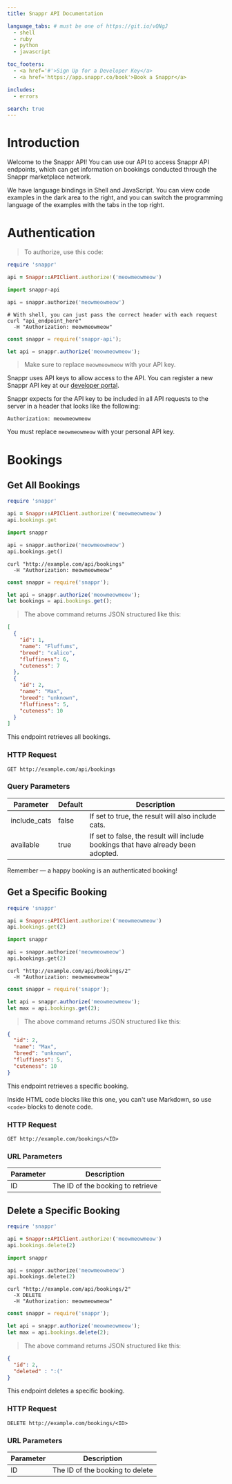 ```yaml
---
title: Snappr API Documentation

language_tabs: # must be one of https://git.io/vQNgJ
  - shell
  - ruby
  - python
  - javascript

toc_footers:
  - <a href='#'>Sign Up for a Developer Key</a>
  - <a href='https://app.snappr.co/book'>Book a Snappr</a>

includes:
  - errors

search: true
---
```


# Introduction

Welcome to the Snappr API! You can use our API to access Snappr API endpoints, which can get information on bookings conducted through the Snappr marketplace network.

We have language bindings in Shell and JavaScript. You can view code examples in the dark area to the right, and you can switch the programming language of the examples with the tabs in the top right.

# Authentication

> To authorize, use this code:

```ruby
require 'snappr'

api = Snappr::APIClient.authorize!('meowmeowmeow')
```

```python
import snappr-api

api = snappr.authorize('meowmeowmeow')
```

```shell
# With shell, you can just pass the correct header with each request
curl "api_endpoint_here"
  -H "Authorization: meowmeowmeow"
```

```javascript
const snappr = require('snappr-api');

let api = snappr.authorize('meowmeowmeow');
```

> Make sure to replace `meowmeowmeow` with your API key.

Snappr uses API keys to allow access to the API. You can register a new Snappr API key at our [developer portal](http://api.snappr.co/register).

Snappr expects for the API key to be included in all API requests to the server in a header that looks like the following:

`Authorization: meowmeowmeow`

<aside class="notice">
You must replace <code>meowmeowmeow</code> with your personal API key.
</aside>

# Bookings

## Get All Bookings

```ruby
require 'snappr'

api = Snappr::APIClient.authorize!('meowmeowmeow')
api.bookings.get
```

```python
import snappr

api = snappr.authorize('meowmeowmeow')
api.bookings.get()
```

```shell
curl "http://example.com/api/bookings"
  -H "Authorization: meowmeowmeow"
```

```javascript
const snappr = require('snappr');

let api = snappr.authorize('meowmeowmeow');
let bookings = api.bookings.get();
```

> The above command returns JSON structured like this:

```json
[
  {
    "id": 1,
    "name": "Fluffums",
    "breed": "calico",
    "fluffiness": 6,
    "cuteness": 7
  },
  {
    "id": 2,
    "name": "Max",
    "breed": "unknown",
    "fluffiness": 5,
    "cuteness": 10
  }
]
```

This endpoint retrieves all bookings.

### HTTP Request

`GET http://example.com/api/bookings`

### Query Parameters

Parameter | Default | Description
--------- | ------- | -----------
include_cats | false | If set to true, the result will also include cats.
available | true | If set to false, the result will include bookings that have already been adopted.

<aside class="success">
Remember — a happy booking is an authenticated booking!
</aside>

## Get a Specific Booking

```ruby
require 'snappr'

api = Snappr::APIClient.authorize!('meowmeowmeow')
api.bookings.get(2)
```

```python
import snappr

api = snappr.authorize('meowmeowmeow')
api.bookings.get(2)
```

```shell
curl "http://example.com/api/bookings/2"
  -H "Authorization: meowmeowmeow"
```

```javascript
const snappr = require('snappr');

let api = snappr.authorize('meowmeowmeow');
let max = api.bookings.get(2);
```

> The above command returns JSON structured like this:

```json
{
  "id": 2,
  "name": "Max",
  "breed": "unknown",
  "fluffiness": 5,
  "cuteness": 10
}
```

This endpoint retrieves a specific booking.

<aside class="warning">Inside HTML code blocks like this one, you can't use Markdown, so use <code>&lt;code&gt;</code> blocks to denote code.</aside>

### HTTP Request

`GET http://example.com/bookings/<ID>`

### URL Parameters

Parameter | Description
--------- | -----------
ID | The ID of the booking to retrieve

## Delete a Specific Booking

```ruby
require 'snappr'

api = Snappr::APIClient.authorize!('meowmeowmeow')
api.bookings.delete(2)
```

```python
import snappr

api = snappr.authorize('meowmeowmeow')
api.bookings.delete(2)
```

```shell
curl "http://example.com/api/bookings/2"
  -X DELETE
  -H "Authorization: meowmeowmeow"
```

```javascript
const snappr = require('snappr');

let api = snappr.authorize('meowmeowmeow');
let max = api.bookings.delete(2);
```

> The above command returns JSON structured like this:

```json
{
  "id": 2,
  "deleted" : ":("
}
```

This endpoint deletes a specific booking.

### HTTP Request

`DELETE http://example.com/bookings/<ID>`

### URL Parameters

Parameter | Description
--------- | -----------
ID | The ID of the booking to delete

